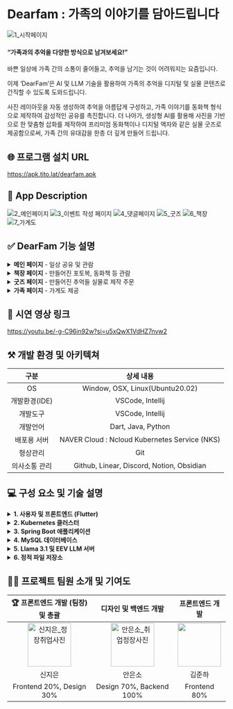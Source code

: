 # Dearfam : 가족의 이야기를 담아드립니다
![1_시작페이지](https://github.com/user-attachments/assets/654fea17-6a26-408b-a016-e7b929a1d8db)


#### “가족과의 추억을 다양한 방식으로 남겨보세요!”

바쁜 일상에 가족 간의 소통이 줄어들고, 추억을 남기는 것이 어려워지는 요즘입니다.

이제 ‘DearFam’은 AI 및 LLM 기술을 활용하여 가족의 추억을 디지털 및 실물 콘텐츠로 간직할 수 있도록 도와드립니다.


사진 레이아웃을 자동 생성하여 추억을 아름답게 구성하고, 가족 이야기를 동화책 형식으로 제작하여 감성적인 공유를 촉진합니다. 더 나아가, 생성형 AI를 활용해 사진을 기반으로 한 맞춤형 삽화를 제작하여 프리미엄 동화책이나 디지털 액자와 같은 실물 굿즈로 제공함으로써, 가족 간의 유대감을 한층 더 깊게 만들어 드립니다.

## 🌐 프로그램 설치 URL
https://apk.tito.lat/dearfam.apk

## 📲 App Description
![2_메인페이지](https://github.com/user-attachments/assets/31651abe-1c05-4de9-898a-e21a1da5216b)
![3_이벤트 작성 페이지](https://github.com/user-attachments/assets/0245a790-fa7d-4a3a-ad53-2805909325af)
![4_댓글페이지](https://github.com/user-attachments/assets/116a50db-212e-4238-947c-6f9e553c8e2f)
![5_굿즈](https://github.com/user-attachments/assets/434c946a-7b4b-4346-86ba-bff4a26e7c37)
![6_책장](https://github.com/user-attachments/assets/47942b36-1293-4bc4-9f61-0b2d44e4129d)
![7_가계도](https://github.com/user-attachments/assets/1367df61-db18-4f03-b47f-cd15e7c9c646)

## ✅ DearFam 기능 설명
<details>
  <summary><b>메인 페이지</b> - 일상 공유 및 관람</summary>
  <div>
    <p>앱에 접속하자마자 보이는 메인 화면으로서 <b>일상과 추억을 공유</b>하는 페이지.</p>
    <p>하단의 스크롤을 통해 이전의 추억들을 넘기며 확인 가능.</p>
    <p>일상 이벤트를 추가할 시, 메인 화면에 추가되어 다른 가족 구성원이 접속했을 때 실시간으로 확인할 수 있음.</p>
    <p>해당 이벤트 클릭 시, 상세 페이지에서 제목, 내용, 사진들, 이벤트에 참여한 가족들을 볼 수 있으며, <b>게시판 형식으로 댓글로 소통 가능</b>함.</p>
    <p>추가한 이벤트가 없어도 이미 저장된 가족들의 이벤트들이 보여짐.</p>
  </div>
  <div>
    <p><li><b>개발 여부</b> : Done</li></p>
    <p><li><b>개발 담당자</b> : 김준하</li></p>
  </div>
</details>
<details>
  <summary><b>책장 페이지</b> - 만들어진 포토복, 동화책 등 관람</summary>
  <div>
    <p><b>AI 기술을 활용</b>하여 사용자가 제공한 추억에 대해 여러가지 형태로 추억 제공함.</p>
    <p>만들어진 <b>사진첩/동화책/액자</b>가 아이콘으로 책장에 채워져 보여짐. 책장은 스크롤 가능함.</p>
  </div>
  <div>
    <p><li><b>개발 여부</b> : Done</li></p>
    <p><li><b>개발 담당자</b> : 김준하</li></p>
  </div>
</details>
<details>
  <summary><b>굿즈 페이지</b> - 만들어진 추억들 실물로 제작 주문</summary>
  <div>
    <ol>
      <li><b>사진 영상화</b>
        <ul>
          <li>사진을 영상으로 움직이게 함</li>
          <li>AI 기술 활용</li>
        </ul>
      </li>
      <li><b>사진첩</b>
        <ul>
          <li>사용자가 임의로 사진 선택 후, <b>AI를 이용하여 사진첩을 자동으로 간편하게 만들어 제공</b></li>
          <li>LLM과 AI 기술을 사용하여 사진첩의 테마 및 중요도를 자동으로 매겨줌</li>
        </ul>
      </li>
      <li><b>흑백사진의 컬러화</b>
        <ul>
          <li>옛 시절의 사진들을 컬러화 하여 보여줌</li>
        </ul>
      </li>
      <li><b>사진 복구</b>
        <ul>
          <li>노이즈가 있는 옛날 사진들을 선명하게 복구하여 보여줌</li>
        </ul>
      </li>
      <li><b>가족 동화책 제작</b>
        <ul>
          <li><b>LLM을 사용</b>하여 가족 서사 데이터들을 prompt로 집어넣으면 <b>동화책 형식으로 생성</b>해줌</li>
          <li><b>Generative AI</b>로, 위 텍스트로 나온 내용에 맞도록 <b>그림을 생성하여 그려줌</b> (사용자 제공 사진이 우선됨)</li>
        </ul>
      </li>
      <li><b>디지털 액자</b>
        <ul>
          <li>디지털 액자로 만들어 제공</li>
          <li>수면 시간에는 불을 안 나오도록 제작 예정</li>
          <li>배터리와 5핀 연결 등 세부 서비스 기획 예정</li>
        </ul>
      </li>
    </ol>
  </div>
  <div>
    <p><li><b>개발 여부</b> : In Progress</li></p>
    <p><li><b>개발 담당자</b> : 신지은</li></p>
  </div>
</details>
<details>
  <summary><b>가족 페이지</b> - 가계도 제공</summary>
  <div>
    <p>가족에 포커스를 맞춘 앱인 만큼, 마이페이지가 아닌 <b>가족페이지 제공</b>함.</p>
    <p>해당 페이지에서는 가계도를 제공하여 한눈에 가족 관계를 파악하능함. 링크를 공유하여 가족 구성원을 추가 가능하며 추가된 가족 구성원에 대하여 가계도에 추가 가능함.</p>
  </div>
  <div>
    <p><li><b>개발 여부</b> : Done</li></p>
    <p><li><b>개발 담당자</b> : 김준하</li></p>
  </div>
</details>

## 🔗 시연 영상 링크
https://youtu.be/-g-C96in92w?si=u5xQwX1VdHZ7nvw2

## ⚒️ 개발 환경 및 아키텍쳐
|구분  |상세 내용  |
|:--:|:--:|
|OS|Window, OSX, Linux(Ubuntu20.02)|
|개발환경(IDE)|VSCode, Intellij|
|개발도구|VSCode, Intellij|
|개발언어|Dart, Java, Python|
|배포용 서버|NAVER Cloud : Ncloud Kubernetes Service (NKS)|
|형상관리|Git|
|의사소통 관리|Github, Linear, Discord, Notion, Obsidian|

## 💻 구성 요소 및 기술 설명

<details>
  <summary><b>1. 사용자 및 프론트엔드 (Flutter)</b></summary>
    <ul>
      <li>Flutter 프레임워크를 사용하여 멀티플랫폼 지원 프론트엔드를 제공합니다. 이를 통해 유저 친화적인 UI/UX를 구축하며, RESTful API 또는 GraphQL을 통해 백엔드와 통신.</li>
    </ul>
</details>

<details>
  <summary><b>2. Kubernetes 클러스터</b></summary>
    <ul>
      <li>본 서비스는 Kubernetes 클러스터에서 배포됨. 이는 애플리케이션의 자동 확장성과 오토 리커버리 기능을 지원함.</li>
      <li>클러스터 내에 구성된 Ingress 컨트롤러는 사용자로부터의 트래픽을 효과적으로 관리하고 분배하여 안정적인 네트워크 환경을 제공함.</li>
    </ul>
</details>

<details>
  <summary><b>3. Spring Boot 애플리케이션</b></summary>
    <ul>
      <li>Spring Boot 프레임워크는 애플리케이션의 비즈니스 로직을 구현하는 데 사용되며, 다중 인스턴스를 통해 로드 밸런싱 및 고가용성을 지원함.</li>
      <li>Kubernetes 클러스터 내에서 다중 Pod 형태로 배포되어 있으며, 각각의 인스턴스가 독립적으로 MySQL 데이터베이스와 연결됨.</li>
    </ul>
</details>

<details>
  <summary><b>4. MySQL 데이터베이스</b></summary>
    <ul>
      <li>데이터 저장소로 MySQL을 사용하며, 여러 인스턴스의 데이터베이스를 클러스터에 배포하여 데이터 복제 및 분산 처리를 가능하게 함.</li>
      <li>Spring Boot 인스턴스와 연결되어, 데이터 무결성과 일관성을 보장하면서 애플리케이션의 효율적인 데이터 처리를 도움.</li>
    </ul>
</details>

<details>
  <summary><b>5. Llama 3.1 및 EEV LLM 서버</b></summary>
    <ul>
      <li>AI 모델 서버로 Llama 3.1과 EEV 모델을 사용하여 자연어 처리(NLP)와 대화형 인공지능 기능을 제공함.</li>
      <li>각 모델 서버는 Kubernetes Pod로 배포되어 있으며, 사용자의 요청에 따라 다양한 AI 서비스를 제공함.</li>
    </ul>
</details>

<details>
  <summary><b>6. 정적 파일 저장소</b></summary>
    <ul>
      <li>Kubernetes 외부에 정적 파일을 저장하는 별도의 저장소를 두어 확장성과 데이터 접근성을 강화함.</li>
      <li>이미지, 비디오, 문서 등 대용량 파일을 저장하고 관리하기에 적합한 구조를 제공함.</li>
    </ul> 
</details>

## 👏🏻 프로젝트 팀원 소개 및 기여도
| 🏆 프론트엔드 개발 (팀장) 및 총괄 | 디자인 및 백엔드 개발 | 프론트엔드 개발 |
|:--:|:--:|:--:|
| <img width="100" alt="신지은_정장취업사진" src="https://github.com/user-attachments/assets/d8a4ea06-cce6-4c4d-a805-0bdc51721bde">| <img width="100" alt="안은소_취업정장사진" src="https://github.com/user-attachments/assets/dd38a6f9-9fc3-4405-ac0f-2652fab0e675"> | <img width="100" alt="" src="https://github.com/user-attachments/assets/a044f07d-2b64-4ea5-a2da-e76e3af12ae8"> |
| 신지은 | 안은소 | 김준하 |
|Frontend 20%, Design 30% | Design 70%, Backend 100% | Frontend 80% |

